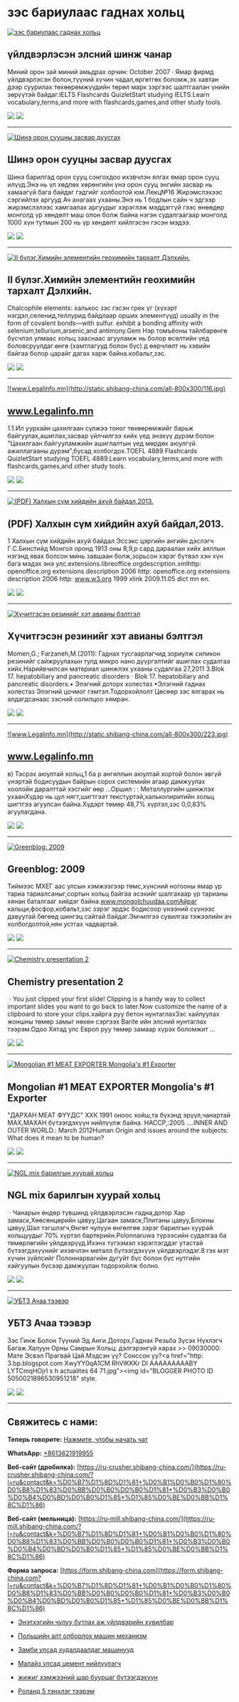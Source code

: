 # зэс бариулаас гаднах хольц

<a href="https://swt.shibang-china.com/?l=ru&img&k=%D0%B7%D1%8D%D1%81+%D0%B1%D0%B0%D1%80%D0%B8%D1%83%D0%BB%D0%B0%D0%B0%D1%81+%D0%B3%D0%B0%D0%B4%D0%BD%D0%B0%D1%85+%D1%85%D0%BE%D0%BB%D1%8C%D1%86" target="_blank">![зэс бариулаас гаднах хольц](http://static.shibang-china.com/all-800x300/1049.jpg)</a>

## үйлдвэрлэсэн элсний шинж чанар
Миний орон зай миний амьдрах орчин: October 2007 &#183; Ямар фирмд үйлдвэрлэсэн болон,түүний хүчин чадал,өргөтгөх боломж,эх хавтан дээр суурилах төхөөрөмжүүдийн төрөл марк зэргээс шалтгаалан үнийн зөрүүтэй байдаг.IELTS Flashcards QuizletStart studying IELTS.Learn vocabulary,terms,and more with flashcards,games,and other study tools.


<a href="https://whatsapp.shibangsoft.com/WhatsApp.php" target="_blank" title="WhatsApp">![](http://static.shibang-china.com/icon/whatsapp.png)</a> <a href="https://swt.shibang-china.com/?l=ru&icon&k=%D0%B7%D1%8D%D1%81+%D0%B1%D0%B0%D1%80%D0%B8%D1%83%D0%BB%D0%B0%D0%B0%D1%81+%D0%B3%D0%B0%D0%B4%D0%BD%D0%B0%D1%85+%D1%85%D0%BE%D0%BB%D1%8C%D1%86" target="_blank">![](http://static.shibang-china.com/icon/chat-ru.png)</a>

---

<a href="https://swt.shibang-china.com/?l=ru&img&k=%D0%B7%D1%8D%D1%81+%D0%B1%D0%B0%D1%80%D0%B8%D1%83%D0%BB%D0%B0%D0%B0%D1%81+%D0%B3%D0%B0%D0%B4%D0%BD%D0%B0%D1%85+%D1%85%D0%BE%D0%BB%D1%8C%D1%86" target="_blank">![Шинэ орон сууцны засвар дуусгах](http://static.shibang-china.com/all-800x300/1049.jpg)</a>

## Шинэ орон сууцны засвар дуусгах
Шинэ барилгад орон сууц сонгохдоо ихэвчлэн ялгах ямар орон сууц илүүд.Энэ нь үл хөдлөх хөрөнгийн үнэ орон сууц энгийн засвар нь хамаагүй бага байдаг гэдгийг холбоотой юм.Лекц№16 Жирэмслэхээс сэргийлэх аргууд Ач анагаах ухааны.Энэ нь 1 бодлын сайн ч эдгээр жирэмслэлээс хамгаалах аргуудыг хэрэглэж мэддэггүй гээс өнөөдөр монголд үр хөндөлт маш олон болж байна нэгэн судалгаагаар монголд 1000 хүн тутмын 200 нь үр хөндөлт хийлгэсэн гэсэн мэдээ.


<a href="https://whatsapp.shibangsoft.com/WhatsApp.php" target="_blank" title="WhatsApp">![](http://static.shibang-china.com/icon/whatsapp.png)</a> <a href="https://swt.shibang-china.com/?l=ru&icon&k=%D0%B7%D1%8D%D1%81+%D0%B1%D0%B0%D1%80%D0%B8%D1%83%D0%BB%D0%B0%D0%B0%D1%81+%D0%B3%D0%B0%D0%B4%D0%BD%D0%B0%D1%85+%D1%85%D0%BE%D0%BB%D1%8C%D1%86" target="_blank">![](http://static.shibang-china.com/icon/chat-ru.png)</a>

---

<a href="https://swt.shibang-china.com/?l=ru&img&k=%D0%B7%D1%8D%D1%81+%D0%B1%D0%B0%D1%80%D0%B8%D1%83%D0%BB%D0%B0%D0%B0%D1%81+%D0%B3%D0%B0%D0%B4%D0%BD%D0%B0%D1%85+%D1%85%D0%BE%D0%BB%D1%8C%D1%86" target="_blank">![II бүлэг.Химийн элементийн геохимийн тархалт Дэлхийн.](http://static.shibang-china.com/all-800x300/1125.jpg)</a>

## II бүлэг.Химийн элементийн геохимийн тархалт Дэлхийн.
Chalcophile elements: халькос зэс гэсэн грек үг (хүхэрт нэгдэл,селенид,теллурид байдлаар орших элементүүд) usually in the form of covalent bonds—with sulfur. exhibit a bonding affinity with selenium,tellurium,arsenic,and antimony.Gem Нэр томъёоны тайлбарөнгө бүсчлэл улмаас хольц зааснаас агууламж нь болор өсөлтийн үед боловсруулдаг.өнгө (хамтлагууд болон бүс) д өөрчлөлт нь хэвийн байгаа болор царайг дагах харж байна.кобальт,зэс.


<a href="https://whatsapp.shibangsoft.com/WhatsApp.php" target="_blank" title="WhatsApp">![](http://static.shibang-china.com/icon/whatsapp.png)</a> <a href="https://swt.shibang-china.com/?l=ru&icon&k=%D0%B7%D1%8D%D1%81+%D0%B1%D0%B0%D1%80%D0%B8%D1%83%D0%BB%D0%B0%D0%B0%D1%81+%D0%B3%D0%B0%D0%B4%D0%BD%D0%B0%D1%85+%D1%85%D0%BE%D0%BB%D1%8C%D1%86" target="_blank">![](http://static.shibang-china.com/icon/chat-ru.png)</a>

---

<a href="https://swt.shibang-china.com/?l=ru&img&k=%D0%B7%D1%8D%D1%81+%D0%B1%D0%B0%D1%80%D0%B8%D1%83%D0%BB%D0%B0%D0%B0%D1%81+%D0%B3%D0%B0%D0%B4%D0%BD%D0%B0%D1%85+%D1%85%D0%BE%D0%BB%D1%8C%D1%86" target="_blank">![www.Legalinfo.mn](http://static.shibang-china.com/all-800x300/116.jpg)</a>

## www.Legalinfo.mn
1.1.Ил уурхайн цахилгаан сүлжээ тоног төхөөрөмжийг барьж байгуулах,ашиглах,засвар үйлчилгээ хийх үед энэхүү дүрэм болон &quot;Цахилгаан байгууламжийн ашиглалтын үед мөрдөх аюулгүй ажиллагааны дүрэм&quot;,бусад холбогдох.TOEFL 4889 Flashcards QuizletStart studying TOEFL 4889.Learn vocabulary,terms,and more with flashcards,games,and other study tools.


<a href="https://whatsapp.shibangsoft.com/WhatsApp.php" target="_blank" title="WhatsApp">![](http://static.shibang-china.com/icon/whatsapp.png)</a> <a href="https://swt.shibang-china.com/?l=ru&icon&k=%D0%B7%D1%8D%D1%81+%D0%B1%D0%B0%D1%80%D0%B8%D1%83%D0%BB%D0%B0%D0%B0%D1%81+%D0%B3%D0%B0%D0%B4%D0%BD%D0%B0%D1%85+%D1%85%D0%BE%D0%BB%D1%8C%D1%86" target="_blank">![](http://static.shibang-china.com/icon/chat-ru.png)</a>

---

<a href="https://swt.shibang-china.com/?l=ru&img&k=%D0%B7%D1%8D%D1%81+%D0%B1%D0%B0%D1%80%D0%B8%D1%83%D0%BB%D0%B0%D0%B0%D1%81+%D0%B3%D0%B0%D0%B4%D0%BD%D0%B0%D1%85+%D1%85%D0%BE%D0%BB%D1%8C%D1%86" target="_blank">![(PDF) Халхын сүм хийдийн ахуй байдал,2013.](http://static.shibang-china.com/all-800x300/705.jpg)</a>

## (PDF) Халхын сүм хийдийн ахуй байдал,2013.
1 Халхын сүм хийдийн ахуй байдал Эссэкс цэргийн ангийн дэслэгч Г.С.Бинстийд Монгол оронд 1913 оны 8,9,р сард дараалан хийх аяллын нэгэнд явах болсон минь завшаан болж,зорьсон хэрэг бүтвэл хэн хүн бага мэдэх энэ улс.extensions.libreoffice.orgdescription.xmlhttp: openoffice.org extensions description 2006 http: openoffice.org extensions description 2006 http: www.w3.org 1999 xlink 2009.11.05 dict mn en.


<a href="https://whatsapp.shibangsoft.com/WhatsApp.php" target="_blank" title="WhatsApp">![](http://static.shibang-china.com/icon/whatsapp.png)</a> <a href="https://swt.shibang-china.com/?l=ru&icon&k=%D0%B7%D1%8D%D1%81+%D0%B1%D0%B0%D1%80%D0%B8%D1%83%D0%BB%D0%B0%D0%B0%D1%81+%D0%B3%D0%B0%D0%B4%D0%BD%D0%B0%D1%85+%D1%85%D0%BE%D0%BB%D1%8C%D1%86" target="_blank">![](http://static.shibang-china.com/icon/chat-ru.png)</a>

---

<a href="https://swt.shibang-china.com/?l=ru&img&k=%D0%B7%D1%8D%D1%81+%D0%B1%D0%B0%D1%80%D0%B8%D1%83%D0%BB%D0%B0%D0%B0%D1%81+%D0%B3%D0%B0%D0%B4%D0%BD%D0%B0%D1%85+%D1%85%D0%BE%D0%BB%D1%8C%D1%86" target="_blank">![Хүчитгэсэн резинийг хэт авианы бэлтгэл](http://static.shibang-china.com/all-800x300/1031.jpg)</a>

## Хүчитгэсэн резинийг хэт авианы бэлтгэл
Momen,G.; Farzaneh,M.(2011): Гаднах тусгаарлагчид зориулж силикон резинийг сайжруулахын тулд микро нано дүүргэлтийг ашиглах судалгаа хийх.Нарийвчилсан материал шинжлэх ухааны судалгаа 27,2011 3.Blok 17. hepatobiliary and pancreatic disorders&nbsp;&#0183;&#32;Blok 17. hepatobiliary and pancreatic disorders.• Элэгний доторх холестаз •Элэгний гаднах холестаз Элэгний цочмог гэмтэл.Тодорхойлолт Цөсөөр зэс ялгарах нь алдагдсанаас зэсний солилцоо хямран.


<a href="https://whatsapp.shibangsoft.com/WhatsApp.php" target="_blank" title="WhatsApp">![](http://static.shibang-china.com/icon/whatsapp.png)</a> <a href="https://swt.shibang-china.com/?l=ru&icon&k=%D0%B7%D1%8D%D1%81+%D0%B1%D0%B0%D1%80%D0%B8%D1%83%D0%BB%D0%B0%D0%B0%D1%81+%D0%B3%D0%B0%D0%B4%D0%BD%D0%B0%D1%85+%D1%85%D0%BE%D0%BB%D1%8C%D1%86" target="_blank">![](http://static.shibang-china.com/icon/chat-ru.png)</a>

---

<a href="https://swt.shibang-china.com/?l=ru&img&k=%D0%B7%D1%8D%D1%81+%D0%B1%D0%B0%D1%80%D0%B8%D1%83%D0%BB%D0%B0%D0%B0%D1%81+%D0%B3%D0%B0%D0%B4%D0%BD%D0%B0%D1%85+%D1%85%D0%BE%D0%BB%D1%8C%D1%86" target="_blank">![www.Legalinfo.mn](http://static.shibang-china.com/all-800x300/223.jpg)</a>

## www.Legalinfo.mn
в) Тэсрэх аюултай хольц,1 ба р ангиллын аюултай хортой болон эвгүй үнэртэй бодисуудын байрын сорох системийн агаар дамжуулах хоолойн даралттай хэсгийг өөр …Оршил : : Металлургийн шинжлэх ухаанХүдэр нь цул нягт,шигтгээт текстуртэй,халькопиритийн хольц шигтгээ агуулсан байна.Хүдэрт төмөр 48,7% хүртэл,зэс 0,0,83% агуулагдана.


<a href="https://whatsapp.shibangsoft.com/WhatsApp.php" target="_blank" title="WhatsApp">![](http://static.shibang-china.com/icon/whatsapp.png)</a> <a href="https://swt.shibang-china.com/?l=ru&icon&k=%D0%B7%D1%8D%D1%81+%D0%B1%D0%B0%D1%80%D0%B8%D1%83%D0%BB%D0%B0%D0%B0%D1%81+%D0%B3%D0%B0%D0%B4%D0%BD%D0%B0%D1%85+%D1%85%D0%BE%D0%BB%D1%8C%D1%86" target="_blank">![](http://static.shibang-china.com/icon/chat-ru.png)</a>

---

<a href="https://swt.shibang-china.com/?l=ru&img&k=%D0%B7%D1%8D%D1%81+%D0%B1%D0%B0%D1%80%D0%B8%D1%83%D0%BB%D0%B0%D0%B0%D1%81+%D0%B3%D0%B0%D0%B4%D0%BD%D0%B0%D1%85+%D1%85%D0%BE%D0%BB%D1%8C%D1%86" target="_blank">![Greenblog: 2009](http://static.shibang-china.com/all-800x300/1454.jpg)</a>

## Greenblog: 2009
Тиймээс МХЕГ аас улсын хэмжээгээр төмс,хүнсний ногооны ямар үр тариа тариалсаныг,сортын хольц байгаа эсэхийг шалгахаар үр тарианы хянан баталгааг хийдэг байна.www.mongolchuudaa.comАйраг кальци,фосфор,кобальт,зэс зэрэг эрдэс бодисоор үнээний сүүнээс давуутай бөгөөд шингэц сайтай байдаг.Эмчилгээ сувилгаа тэжээлийн ач холбогдолтой,нян устгах чадвартай.


<a href="https://whatsapp.shibangsoft.com/WhatsApp.php" target="_blank" title="WhatsApp">![](http://static.shibang-china.com/icon/whatsapp.png)</a> <a href="https://swt.shibang-china.com/?l=ru&icon&k=%D0%B7%D1%8D%D1%81+%D0%B1%D0%B0%D1%80%D0%B8%D1%83%D0%BB%D0%B0%D0%B0%D1%81+%D0%B3%D0%B0%D0%B4%D0%BD%D0%B0%D1%85+%D1%85%D0%BE%D0%BB%D1%8C%D1%86" target="_blank">![](http://static.shibang-china.com/icon/chat-ru.png)</a>

---

<a href="https://swt.shibang-china.com/?l=ru&img&k=%D0%B7%D1%8D%D1%81+%D0%B1%D0%B0%D1%80%D0%B8%D1%83%D0%BB%D0%B0%D0%B0%D1%81+%D0%B3%D0%B0%D0%B4%D0%BD%D0%B0%D1%85+%D1%85%D0%BE%D0%BB%D1%8C%D1%86" target="_blank">![Chemistry presentation 2](http://static.shibang-china.com/all-800x300/1243.jpg)</a>

## Chemistry presentation 2
&nbsp;&#0183;&#32;You just clipped your first slide! Clipping is a handy way to collect important slides you want to go back to later.Now customize the name of a clipboard to store your clips.хайрга руу бетон нунтаглахЗэс хайлуулах жоншны төмөр замыг нөхөн сэргээх Barite ийн элсний нунтаглах тээрэм.Одоо Хятад улс Европ руу төмөр замаар хүрэх боломжит …


<a href="https://whatsapp.shibangsoft.com/WhatsApp.php" target="_blank" title="WhatsApp">![](http://static.shibang-china.com/icon/whatsapp.png)</a> <a href="https://swt.shibang-china.com/?l=ru&icon&k=%D0%B7%D1%8D%D1%81+%D0%B1%D0%B0%D1%80%D0%B8%D1%83%D0%BB%D0%B0%D0%B0%D1%81+%D0%B3%D0%B0%D0%B4%D0%BD%D0%B0%D1%85+%D1%85%D0%BE%D0%BB%D1%8C%D1%86" target="_blank">![](http://static.shibang-china.com/icon/chat-ru.png)</a>

---

<a href="https://swt.shibang-china.com/?l=ru&img&k=%D0%B7%D1%8D%D1%81+%D0%B1%D0%B0%D1%80%D0%B8%D1%83%D0%BB%D0%B0%D0%B0%D1%81+%D0%B3%D0%B0%D0%B4%D0%BD%D0%B0%D1%85+%D1%85%D0%BE%D0%BB%D1%8C%D1%86" target="_blank">![Mongolian #1 MEAT EXPORTER Mongolia's #1 Exporter](http://static.shibang-china.com/all-800x300/1503.jpg)</a>

## Mongolian #1 MEAT EXPORTER Mongolia's #1 Exporter
&quot;ДАРХАН МЕАТ ФҮҮДС&quot; ХХК 1991 оноос хойш,та бүхэнд эрүүл,чанартай МАХ,МАХАН бүтээгдэхүүн нийлүүлж байна. НАССР,:2005 ….INNER AND OUTER WORLD.: March 2012Human Origin and issues around the subjects: What does it mean to be human?


<a href="https://whatsapp.shibangsoft.com/WhatsApp.php" target="_blank" title="WhatsApp">![](http://static.shibang-china.com/icon/whatsapp.png)</a> <a href="https://swt.shibang-china.com/?l=ru&icon&k=%D0%B7%D1%8D%D1%81+%D0%B1%D0%B0%D1%80%D0%B8%D1%83%D0%BB%D0%B0%D0%B0%D1%81+%D0%B3%D0%B0%D0%B4%D0%BD%D0%B0%D1%85+%D1%85%D0%BE%D0%BB%D1%8C%D1%86" target="_blank">![](http://static.shibang-china.com/icon/chat-ru.png)</a>

---

<a href="https://swt.shibang-china.com/?l=ru&img&k=%D0%B7%D1%8D%D1%81+%D0%B1%D0%B0%D1%80%D0%B8%D1%83%D0%BB%D0%B0%D0%B0%D1%81+%D0%B3%D0%B0%D0%B4%D0%BD%D0%B0%D1%85+%D1%85%D0%BE%D0%BB%D1%8C%D1%86" target="_blank">![NGL mix барилгын хуурай хольц](http://static.shibang-china.com/all-800x300/580.jpg)</a>

## NGL mix барилгын хуурай хольц
&nbsp;&#0183;&#32;Чанарын өндөр түвшинд үйлдвэрлэсэн гадна,дотор Хар замаск,Хөөсөнцөрийн цавуу,Цагаан замаск,Плитаны цавуу,Блокны цавуу,Шал тэгшлэгч,Өнгөт чулуун өнгөлгөө зэрэг барилгын хуурай хольцуудыг 70% хүртэл бартерийн.Polonnaruwa түрээсийн судалгаа ба төмөрлөгийн үйлдвэрүүд.Ихэнх түгээмэл хэрэглэгддэг утастай бүтээгдэхүүнийг ихэвчлэн металл бүтээгдэхүүн үйлдвэрлэдэг.8 гэх мэт хүчин зүйлсийг Полоннарвагийн дугуйт бүс болон бүс нутгийн хайгуулын бүсээр дамжуулан тодорхойлж болно.


<a href="https://whatsapp.shibangsoft.com/WhatsApp.php" target="_blank" title="WhatsApp">![](http://static.shibang-china.com/icon/whatsapp.png)</a> <a href="https://swt.shibang-china.com/?l=ru&icon&k=%D0%B7%D1%8D%D1%81+%D0%B1%D0%B0%D1%80%D0%B8%D1%83%D0%BB%D0%B0%D0%B0%D1%81+%D0%B3%D0%B0%D0%B4%D0%BD%D0%B0%D1%85+%D1%85%D0%BE%D0%BB%D1%8C%D1%86" target="_blank">![](http://static.shibang-china.com/icon/chat-ru.png)</a>

---

<a href="https://swt.shibang-china.com/?l=ru&img&k=%D0%B7%D1%8D%D1%81+%D0%B1%D0%B0%D1%80%D0%B8%D1%83%D0%BB%D0%B0%D0%B0%D1%81+%D0%B3%D0%B0%D0%B4%D0%BD%D0%B0%D1%85+%D1%85%D0%BE%D0%BB%D1%8C%D1%86" target="_blank">![УБТЗ Ачаа тээвэр](http://static.shibang-china.com/all-800x300/1058.jpg)</a>

## УБТЗ Ачаа тээвэр
Зэс Гинж Болон Түүний Эд Анги.Доторх,Гаднах Резьба Зүсэх Нүхлэгч Багаж.Халуун Орны Самрын Хольц: дэлгэрэнгүй харах &gt;&gt; 09030000: Мате Эсвэл Прагвай Цай.Мэдсэн үү? Сонссон уу?&lt;a href=&quot;http: 3.bp.blogspot.com XwyYY0qA1CM RhVIKKKr DI AAAAAAAAABY LYTCmqHOjrI s h actualites 64 71.jpg&quot;&gt;&lt;img id=&quot;BLOGGER PHOTO ID 5050021896530951218&quot; style.


<a href="https://whatsapp.shibangsoft.com/WhatsApp.php" target="_blank" title="WhatsApp">![](http://static.shibang-china.com/icon/whatsapp.png)</a> <a href="https://swt.shibang-china.com/?l=ru&icon&k=%D0%B7%D1%8D%D1%81+%D0%B1%D0%B0%D1%80%D0%B8%D1%83%D0%BB%D0%B0%D0%B0%D1%81+%D0%B3%D0%B0%D0%B4%D0%BD%D0%B0%D1%85+%D1%85%D0%BE%D0%BB%D1%8C%D1%86" target="_blank">![](http://static.shibang-china.com/icon/chat-ru.png)</a>

---
## Свяжитесь с нами:

**Теперь говорите:** [Нажмите, чтобы начать чат](https://swt.shibang-china.com?l=ru&contact&k=%D0%B7%D1%8D%D1%81+%D0%B1%D0%B0%D1%80%D0%B8%D1%83%D0%BB%D0%B0%D0%B0%D1%81+%D0%B3%D0%B0%D0%B4%D0%BD%D0%B0%D1%85+%D1%85%D0%BE%D0%BB%D1%8C%D1%86)

**WhatsApp:**  [+8613621919955](https://whatsapp.shibangsoft.com/WhatsApp.php)

**Веб-сайт (дробилка):** [https://ru-crusher.shibang-china.com/](https://ru-crusher.shibang-china.com/?l=ru&contact&k=%D0%B7%D1%8D%D1%81+%D0%B1%D0%B0%D1%80%D0%B8%D1%83%D0%BB%D0%B0%D0%B0%D1%81+%D0%B3%D0%B0%D0%B4%D0%BD%D0%B0%D1%85+%D1%85%D0%BE%D0%BB%D1%8C%D1%86)

**Веб-сайт (мельница):** [https://ru-mill.shibang-china.com/](https://ru-mill.shibang-china.com/?l=ru&contact&k=%D0%B7%D1%8D%D1%81+%D0%B1%D0%B0%D1%80%D0%B8%D1%83%D0%BB%D0%B0%D0%B0%D1%81+%D0%B3%D0%B0%D0%B4%D0%BD%D0%B0%D1%85+%D1%85%D0%BE%D0%BB%D1%8C%D1%86)

**Форма запроса:** [https://form.shibang-china.com](https://form.shibang-china.com?l=ru&contact&k=%D0%B7%D1%8D%D1%81+%D0%B1%D0%B0%D1%80%D0%B8%D1%83%D0%BB%D0%B0%D0%B0%D1%81+%D0%B3%D0%B0%D0%B4%D0%BD%D0%B0%D1%85+%D1%85%D0%BE%D0%BB%D1%8C%D1%86)

* [Энэтхэгийн чулуу бутлах аж үйлдвэрийн хувилбар](../127/%D0%AD%D0%BD%D1%8D%D1%82%D1%85%D1%8D%D0%B3%D0%B8%D0%B9%D0%BD%20%D1%87%D1%83%D0%BB%D1%83%D1%83%20%D0%B1%D1%83%D1%82%D0%BB%D0%B0%D1%85%20%D0%B0%D0%B6%20%D2%AF%D0%B9%D0%BB%D0%B4%D0%B2%D1%8D%D1%80%D0%B8%D0%B9%D0%BD%20%D1%85%D1%83%D0%B2%D0%B8%D0%BB%D0%B1%D0%B0%D1%80.md)

* [Польшийн алт олборлох машин механизм](../128/%D0%9F%D0%BE%D0%BB%D1%8C%D1%88%D0%B8%D0%B9%D0%BD%20%D0%B0%D0%BB%D1%82%20%D0%BE%D0%BB%D0%B1%D0%BE%D1%80%D0%BB%D0%BE%D1%85%20%D0%BC%D0%B0%D1%88%D0%B8%D0%BD%20%D0%BC%D0%B5%D1%85%D0%B0%D0%BD%D0%B8%D0%B7%D0%BC.md)

* [Замби улсад худалдаалдаг машинууд](../127/%D0%97%D0%B0%D0%BC%D0%B1%D0%B8%20%D1%83%D0%BB%D1%81%D0%B0%D0%B4%20%D1%85%D1%83%D0%B4%D0%B0%D0%BB%D0%B4%D0%B0%D0%B0%D0%BB%D0%B4%D0%B0%D0%B3%20%D0%BC%D0%B0%D1%88%D0%B8%D0%BD%D1%83%D1%83%D0%B4.md)

* [Малайз улсад цемент нийлүүлэгч](../129/%D0%9C%D0%B0%D0%BB%D0%B0%D0%B9%D0%B7%20%D1%83%D0%BB%D1%81%D0%B0%D0%B4%20%D1%86%D0%B5%D0%BC%D0%B5%D0%BD%D1%82%20%D0%BD%D0%B8%D0%B9%D0%BB%D2%AF%D2%AF%D0%BB%D1%8D%D0%B3%D1%87.md)

* [жижиг хэмжээний шар буурцаг бүтээгдэхүүн](../128/%D0%B6%D0%B8%D0%B6%D0%B8%D0%B3%20%D1%85%D1%8D%D0%BC%D0%B6%D1%8D%D1%8D%D0%BD%D0%B8%D0%B9%20%D1%88%D0%B0%D1%80%20%D0%B1%D1%83%D1%83%D1%80%D1%86%D0%B0%D0%B3%20%D0%B1%D2%AF%D1%82%D1%8D%D1%8D%D0%B3%D0%B4%D1%8D%D1%85%D2%AF%D2%AF%D0%BD.md)

* [Роланд 5 тэнхлэг тээрэм](../126/%D0%A0%D0%BE%D0%BB%D0%B0%D0%BD%D0%B4%205%20%D1%82%D1%8D%D0%BD%D1%85%D0%BB%D1%8D%D0%B3%20%D1%82%D1%8D%D1%8D%D1%80%D1%8D%D0%BC.md)